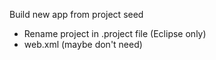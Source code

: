 Build new app from project seed

- Rename project in .project file (Eclipse only)
- web.xml (maybe don't need)
